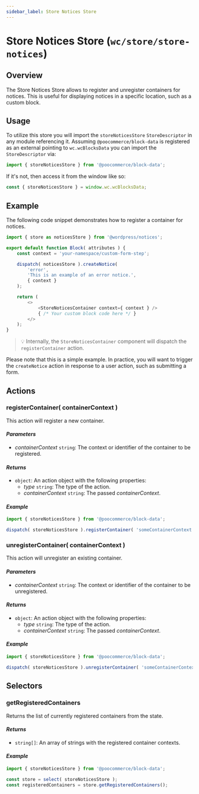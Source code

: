 ```yaml
---
sidebar_label: Store Notices Store
---
```

# Store Notices Store (`wc/store/store-notices`) 

## Overview

The Store Notices Store allows to register and unregister containers for notices. This is useful for displaying notices in a specific location, such as a custom block.

## Usage

To utilize this store you will import the `storeNoticesStore` `StoreDescriptor` in any module referencing it. Assuming `@poocommerce/block-data` is registered as an external pointing to `wc.wcBlocksData` you can import the `StoreDescriptor` via:

```js
import { storeNoticesStore } from '@poocommerce/block-data';
```

If it's not, then access it from the window like so:

```js
const { storeNoticesStore } = window.wc.wcBlocksData;
```

## Example

The following code snippet demonstrates how to register a container for notices.

```js
import { store as noticesStore } from '@wordpress/notices';

export default function Block( attributes ) {
	const context = 'your-namespace/custom-form-step';

	dispatch( noticesStore ).createNotice(
		'error',
		'This is an example of an error notice.',
		{ context }
	);

	return (
		<>
			<StoreNoticesContainer context={ context } />
			{ /* Your custom block code here */ }
		</>
	);
}
```

> 💡 Internally, the `StoreNoticesContainer` component will dispatch the `registerContainer` action.

Please note that this is a simple example. In practice, you will want to trigger the `createNotice` action in response to a user action, such as submitting a form.

## Actions

### registerContainer( containerContext )

This action will register a new container.

#### _Parameters_ 

-   _containerContext_ `string`: The context or identifier of the container to be registered.

#### _Returns_ 

-   `object`: An action object with the following properties:
    -   _type_ `string`: The type of the action.
    -   _containerContext_ `string`: The passed _containerContext_.

#### _Example_ 

```javascript
import { storeNoticesStore } from '@poocommerce/block-data';

dispatch( storeNoticesStore ).registerContainer( 'someContainerContext' );
```

### unregisterContainer( containerContext )

This action will unregister an existing container.

#### _Parameters_ 

-   _containerContext_ `string`: The context or identifier of the container to be unregistered.

#### _Returns_ 

-   `object`: An action object with the following properties:
    -   _type_ `string`: The type of the action.
    -   _containerContext_ `string`: The passed _containerContext_.

#### _Example_ 

```js
import { storeNoticesStore } from '@poocommerce/block-data';

dispatch( storeNoticesStore ).unregisterContainer( 'someContainerContext' );
```

## Selectors

### getRegisteredContainers

Returns the list of currently registered containers from the state.

#### _Returns_ 

-   `string[]`: An array of strings with the registered container contexts.

#### _Example_ 

```js
import { storeNoticesStore } from '@poocommerce/block-data';

const store = select( storeNoticesStore );
const registeredContainers = store.getRegisteredContainers();
```
